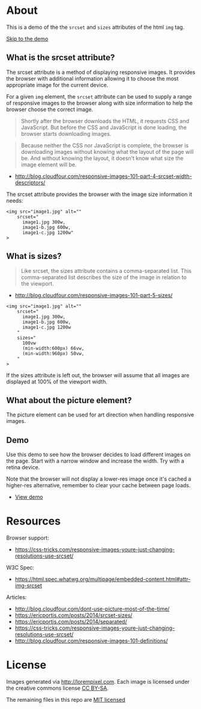 # About

This is a demo of the the `srcset` and `sizes` attributes of the html `img` tag.

[Skip to the demo](#demo)

## What is the srcset attribute?
The srcset attribute is a method of displaying responsive images.  It provides the browser with additional information allowing it to choose the most appropriate image for the current device.

For a given `img` element, the `srcset` attribute can be used to supply a range of responsive images to the browser along with size information to help the browser choose the correct image.

> Shortly after the browser downloads the HTML, it requests CSS and JavaScript. But before the CSS and JavaScript is done loading, the browser starts downloading images.

> Because neither the CSS nor JavaScript is complete, the browser is downloading images without knowing what the layout of the page will be. And without knowing the layout, it doesn’t know what size the image element will be.

- http://blog.cloudfour.com/responsive-images-101-part-4-srcset-width-descriptors/

The srcset attribute provides the browser with the image size information it needs:

```
<img src="image1.jpg" alt=""
    srcset="
      image1.jpg 300w,
      image1-b.jpg 600w,
      image1-c.jpg 1200w"
>
```

## What is sizes?
> Like srcset, the sizes attribute contains a comma-separated list. This comma-separated list describes the size of the image in relation to the viewport.

- http://blog.cloudfour.com/responsive-images-101-part-5-sizes/

```
<img src="image1.jpg" alt=""
    srcset="
      image1.jpg 300w,
      image1-b.jpg 600w,
      image1-c.jpg 1200w
    "
    sizes="
      100vw
      (min-width:600px) 66vw,
      (min-width:960px) 50vw,
    "
>
```

If the sizes attribute is left out, the browser will assume that all images are displayed at 100% of the viewport width.

## What about the picture element?
The picture element can be used for art direction when handling responsive images.

## Demo
Use this demo to see how the browser decides to load different images on the page.  Start with a narrow window and increase the width.  Try with a retina device.  

Note that the browser will not display a lower-res image once it's cached a higher-res alternative, remember to clear your cache between page loads.

- [View demo](index.html)

# Resources
Browser support:
- https://css-tricks.com/responsive-images-youre-just-changing-resolutions-use-srcset/

W3C Spec:
- https://html.spec.whatwg.org/multipage/embedded-content.html#attr-img-srcset

Articles:
- http://blog.cloudfour.com/dont-use-picture-most-of-the-time/
- https://ericportis.com/posts/2014/srcset-sizes/
- https://ericportis.com/posts/2014/separated/
- https://css-tricks.com/responsive-images-youre-just-changing-resolutions-use-srcset/
- http://blog.cloudfour.com/responsive-images-101-definitions/

# License

Images generated via http://lorempixel.com.  Each image is licensed under the creative commons license [CC BY-SA](https://creativecommons.org/licenses/by-sa/3.0/).

The remaining files in this repo are [MIT licensed](http://opensource.org/licenses/MIT)
